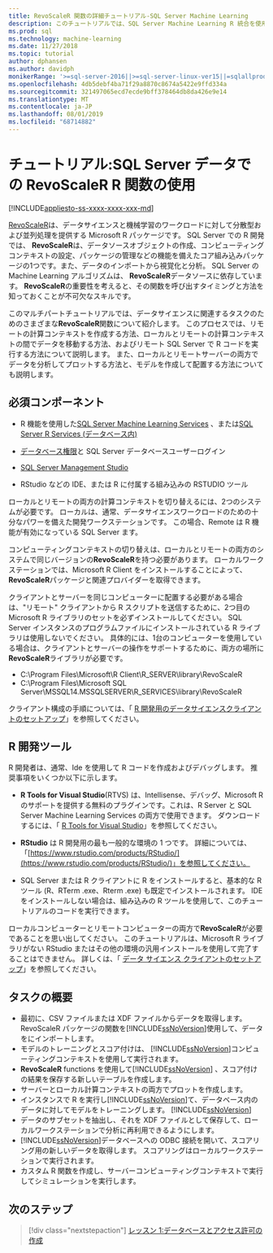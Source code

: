 ```yaml
---
title: RevoScaleR 関数の詳細チュートリアル-SQL Server Machine Learning
description: このチュートリアルでは、SQL Server Machine Learning R 統合を使用して RevoScaleR functions を呼び出す方法について説明します。
ms.prod: sql
ms.technology: machine-learning
ms.date: 11/27/2018
ms.topic: tutorial
author: dphansen
ms.author: davidph
monikerRange: '>=sql-server-2016||>=sql-server-linux-ver15||=sqlallproducts-allversions'
ms.openlocfilehash: 4db5debf4ba71f29a8870c8674a5422e9ffd334a
ms.sourcegitcommit: 321497065ecd7ecde9bff378464db8da426e9e14
ms.translationtype: MT
ms.contentlocale: ja-JP
ms.lasthandoff: 08/01/2019
ms.locfileid: "68714882"
---
```

# <a name="tutorial-use-revoscaler-r-functions-with-sql-server-data"></a>チュートリアル:SQL Server データでの RevoScaleR R 関数の使用
[!INCLUDE[appliesto-ss-xxxx-xxxx-xxx-md](../../includes/appliesto-ss-xxxx-xxxx-xxx-md.md)]

[RevoScaleR](https://docs.microsoft.com/machine-learning-server/r-reference/revoscaler/revoscaler)は、データサイエンスと機械学習のワークロードに対して分散型および並列処理を提供する Microsoft R パッケージです。 SQL Server での R 開発では、 **RevoScaleR**は、データソースオブジェクトの作成、コンピューティングコンテキストの設定、パッケージの管理などの機能を備えたコア組み込みパッケージの1つです。また、データのインポートから視覚化と分析。 SQL Server の Machine Learning アルゴリズムは、 **RevoScaleR**データソースに依存しています。 **RevoScaleR**の重要性を考えると、その関数を呼び出すタイミングと方法を知っておくことが不可欠なスキルです。 

このマルチパートチュートリアルでは、データサイエンスに関連するタスクのためのさまざまな**RevoScaleR**関数について紹介します。 このプロセスでは、リモートの計算コンテキストを作成する方法、ローカルとリモートの計算コンテキストの間でデータを移動する方法、およびリモート SQL Server で R コードを実行する方法について説明します。 また、ローカルとリモートサーバーの両方でデータを分析してプロットする方法と、モデルを作成して配置する方法についても説明します。

## <a name="prerequisites"></a>必須コンポーネント

+ R 機能を使用した[SQL Server Machine Learning Services](../install/sql-machine-learning-services-windows-install.md) 、または[SQL Server R Services (データベース内)](../install/sql-r-services-windows-install.md)
  
+ [データベース権限](../security/user-permission.md)と SQL Server データベースユーザーログイン

+ [SQL Server Management Studio](https://docs.microsoft.com/sql/ssms/download-sql-server-management-studio-ssms)

+ RStudio などの IDE、または R に付属する組み込みの RSTUDIO ツール

ローカルとリモートの両方の計算コンテキストを切り替えるには、2つのシステムが必要です。 ローカルは、通常、データサイエンスワークロードのための十分なパワーを備えた開発ワークステーションです。 この場合、Remote は R 機能が有効になっている SQL Server ます。 

コンピューティングコンテキストの切り替えは、ローカルとリモートの両方のシステムで同じバージョンの**RevoScaleR**を持つ必要があります。 ローカルワークステーションでは、Microsoft R Client をインストールすることによって、 **RevoScaleR**パッケージと関連プロバイダーを取得できます。

クライアントとサーバーを同じコンピューターに配置する必要がある場合は、"リモート" クライアントから R スクリプトを送信するために、2つ目の Microsoft R ライブラリのセットを必ずインストールしてください。 SQL Server インスタンスのプログラムファイルにインストールされている R ライブラリは使用しないでください。 具体的には、1台のコンピューターを使用している場合は、クライアントとサーバーの操作をサポートするために、両方の場所に**RevoScaleR**ライブラリが必要です。

+ C:\Program Files\Microsoft\R Client\R_SERVER\library\RevoScaleR 
+ C:\Program Files\Microsoft SQL Server\MSSQL14.MSSQLSERVER\R_SERVICES\library\RevoScaleR

クライアント構成の手順については、「 [R 開発用のデータサイエンスクライアントのセットアップ](../r/set-up-a-data-science-client.md)」を参照してください。


## <a name="r-development-tools"></a>R 開発ツール

R 開発者は、通常、Ide を使用して R コードを作成およびデバッグします。 推奨事項をいくつか以下に示します。

- **R Tools for Visual Studio**(RTVS) は、Intellisense、デバッグ、Microsoft R のサポートを提供する無料のプラグインです。これは、R Server と SQL Server Machine Learning Services の両方で使用できます。 ダウンロードするには、「 [R Tools for Visual Studio](https://www.visualstudio.com/vs/rtvs/)」を参照してください。

- **RStudio** は R 開発用の最も一般的な環境の 1 つです。 詳細については、「[https://www.rstudio.com/products/RStudio/](https://www.rstudio.com/products/RStudio/)」を参照してください。

- SQL Server または R クライアントに R をインストールすると、基本的な R ツール (R、RTerm .exe、Rterm .exe) も既定でインストールされます。 IDE をインストールしない場合は、組み込みの R ツールを使用して、このチュートリアルのコードを実行できます。

ローカルコンピューターとリモートコンピューターの両方で**RevoScaleR**が必要であることを思い出してください。 このチュートリアルは、Microsoft R ライブラリがない RStudio またはその他の環境の汎用インストールを使用して完了することはできません。 詳しくは、「 [データ サイエンス クライアントのセットアップ](../r/set-up-a-data-science-client.md)」を参照してください。

## <a name="summary-of-tasks"></a>タスクの概要

+ 最初に、CSV ファイルまたは XDF ファイルからデータを取得します。 RevoScaleR パッケージの関数を[!INCLUDE[ssNoVersion](../../includes/ssnoversion-md.md)]使用して、データをにインポートします。
+ モデルのトレーニングとスコア付けは、 [!INCLUDE[ssNoVersion](../../includes/ssnoversion-md.md)]コンピューティングコンテキストを使用して実行されます。 
+ **RevoScaleR** functions を使用して[!INCLUDE[ssNoVersion](../../includes/ssnoversion-md.md)] 、スコア付けの結果を保存する新しいテーブルを作成します。
+ サーバーとローカル計算コンテキストの両方でプロットを作成します。
+ インスタンスで R を実行し[!INCLUDE[ssNoVersion](../../includes/ssnoversion-md.md)]て、データベース内のデータに対してモデルをトレーニングします。 [!INCLUDE[ssNoVersion](../../includes/ssnoversion-md.md)]
+ データのサブセットを抽出し、それを XDF ファイルとして保存して、ローカルワークステーションで分析に再利用できるようにします。
+ [!INCLUDE[ssNoVersion](../../includes/ssnoversion-md.md)]データベースへの ODBC 接続を開いて、スコアリング用の新しいデータを取得します。 スコアリングはローカルワークステーションで実行されます。
+ カスタム R 関数を作成し、サーバーコンピューティングコンテキストで実行してシミュレーションを実行します。

## <a name="next-steps"></a>次のステップ

> [!div class="nextstepaction"]
> [レッスン 1:データベースとアクセス許可の作成](deepdive-work-with-sql-server-data-using-r.md)